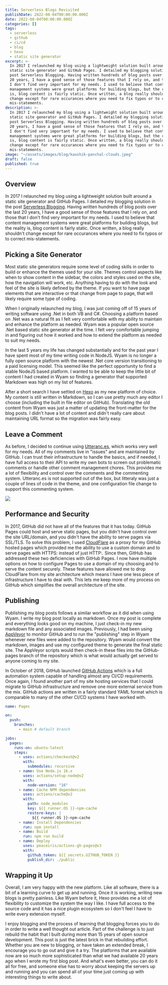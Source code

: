 ```yaml
---
title: Serverless Blogs Revisited
publishDate: 2022-08-04T00:00:00.000Z
date: 2022-08-04T00:00:00.000Z
categories: []
tags:
  - serverless
  - github
  - ci/cd
  - blog
  - hexo
  - static site generator
excerpt: >-
  In 2017 I relaunched my blog using a lightweight solution built around a
  static site generator and GitHub Pages. I detailed my blogging solution in the
  post Serverless Blogging. Having written hundreds of blog posts over the last
  20 years, I have a good sense of those features that I rely on, and those that
  I don't find very important for my needs. I used to believe that content
  management systems were great platforms for building blogs, but the reality
  is, blog content is fairly static. Once written, a blog really shouldn't
  change except for rare occurances where you need to fix typos or to correct
  mis-statements.
description: >-
  In 2017 I relaunched my blog using a lightweight solution built around a
  static site generator and GitHub Pages. I detailed my blogging solution in the
  post Serverless Blogging. Having written hundreds of blog posts over the last
  20 years, I have a good sense of those features that I rely on, and those that
  I don't find very important for my needs. I used to believe that content
  management systems were great platforms for building blogs, but the reality
  is, blog content is fairly static. Once written, a blog really shouldn't
  change except for rare occurances where you need to fix typos or to correct
  mis-statements.
image: "~/assets/images/blog/kaushik-panchal-clouds.jpeg"
draft: false
published: true
---
```


## Overview

In 2017 I relaunched my blog using a lightweight solution built around a static site generator and GitHub Pages. I detailed my blogging solution in the post [Serverless Blogging](https://joe.brinkman.me/2017/10/18/serverless-blogs/). Having written hundreds of blog posts over the last 20 years, I have a good sense of those features that I rely on, and those that I don't find very important for my needs. I used to believe that content management systems were great platforms for building blogs, but the reality is, blog content is fairly static. Once written, a blog really shouldn't change except for rare occurances where you need to fix typos or to correct mis-statements.

<!-- more -->

## Picking a Site Generator

Most static site generators require some level of coding skills in order to build or enhance the themes used for your site. Themes control aspects like when to show content in the sidebar, the colors and styles used on the site, how the navigation will work, etc. Anything having to do with the look and feel of the site is likely defined by the theme. If you want to have page elements that are interactive or that change from page to page, that will likely require some type of coding.

When I originally relaunched my blog, I was just coming off of 15 years of writing software using .Net in both VB and C#. Choosing a platform based on .Net was a natural fit as I felt very comfortable with my ability to maintain and enhance the platform as needed. Wyam was a popular open source .Net based static site generator at the time. I felt very comfortable jumping in and figuring out how it worked and how to extend the platform as needed to suit my needs.

In the last 5 years my life has changed substantially and for the past year I have spent most of my time writing code in NodeJS. Wyam is no longer a fully open source platform with the newest .Net core version transitioning to a paid licensing model. This seemed like the perfect opportunity to find a stable NodeJS based platform. I wanted to be able to keep the little bit of content I had created in Wyam so finding a generator that supported Markdown was high on my list of features.

After a short search I have settled on [Hexo](https://hexo.io/) as my new platform of choice. My content is still written in Markdown, so I can use pretty much any editor I choose (including the built in file editor on GitHub). Translating the old content from Wyam was just a matter of updating the front-matter for the blog posts. I didn't have a lot of content and didn't really care about maintaining URL format so the migration was fairly easy.

## Leave a Comment

As before, I decided to continue using [Utteranc.es](https://utteranc.es/), which works very well for my needs. All of my comments live in "issues" and are maintained by GitHub. I can trust their infrastructure to handle the basics, and if needed, I have full access to their API to write my own bots to screen out problematic comments or handle other comment management chores. This provides me a lot of flexibility and control over the comments and the commenting system. Utteranc.es is not supported out of the box, but litteraly was just a couple of lines of code in the theme, and one configuration file change to support this commenting system.

![](~/assets/images/blog/comments.png)

## Performance and Security

In 2017, GitHub did not have all of the features that it has today. GitHub Pages could host and serve static pages, but you didn't have control over the site URL/domain, and you didn't have the ability to serve pages via SSL/TLS. To solve this problem, I used [CloudFlare](https://www.cloudflare.com/) as a proxy for my GitHub hosted pages which provided me the ability to use a custom domain and to serve pages with HTTPS: instead of just HTTP:. Since then, GitHub has addressed these two deficiencies with GitHub Pages. I now have multiple options on how to configure Pages to use a domain of my choosing and to serve the content securely. These features have allowed me to drop CloudFlare from my site architecture which means I have one less piece of infrastructure I have to deal with. This lets me keep more of my process on GitHub which simplifies the overall architecture of the site.

## Publishing

Publishing my blog posts follows a similar workflow as it did when using Wyam. I write my blog post locally as markdown. Once my post is complete and everything looks good on my machine, I just check-in my new markdown file and any associated images. Previously, I had been using [AppVeyor](https://www.appveyor.com/) to monitor GitHub and to run the "publishing" step in Wyam whenever new files were added to the repository. Wyam would convert the markdown, images and use my configured theme to generate the final static site. The AppVeyor scripts would then check-in these files into the GitHub-pages branch of the repository which is what would actually get served to anyone coming to my site.

In October of 2018, GitHub launched [GitHub Actions](https://github.com/features/actions) which is a full automation system capable of handling almost any CI/CD requirements. Once again, I found another part of my site hosting services that I could migrate to GitHub infrastructure and remove one more external service from the mix. GitHub actions are written in a fairly standard YAML format which is comparable to many of the other CI/CD systems I have worked with.

```yaml
name: Pages

on:
  push:
    branches:
      - main # default branch

jobs:
  pages:
    runs-on: ubuntu-latest
    steps:
      - uses: actions/checkout@v2
        with:
          submodules: recursive
      - name: Use Node.js 16.x
        uses: actions/setup-node@v2
        with:
          node-version: "16"
      - name: Cache NPM dependencies
        uses: actions/cache@v2
        with:
          path: node_modules
          key: ${{ runner.OS }}-npm-cache
          restore-keys: |
            ${{ runner.OS }}-npm-cache
      - name: Install Dependencies
        run: npm install
      - name: Build
        run: npm run build
      - name: Deploy
        uses: peaceiris/actions-gh-pages@v3
        with:
          github_token: ${{ secrets.GITHUB_TOKEN }}
          publish_dir: ./public
```

## Wrapping it Up

Overall, I am very happy with the new platform. Like all software, there is a bit of a learning curve to get up and running. Once it is working, writing new blogs is pretty painless. Like Wyam before it, Hexo provides me a lot of flexibility to customize the system the way I like. I have full access to the source code and it has a nice plugin ecosystem so I don't feel I have to write every extension myself.

I enjoy blogging and the process of learning that blogging forces you to do in order to write a well thought out article. Part of the challenge is to just rebuild the habit that I built during more than 15 years of open source development. This post is just the latest brick in that rebuilding effort. Whether you are new to blogging, or have taken an extended break, I encourage you to go out and give it a try. The platforms that are available now are so much more sophisticated than what we had available 20 years ago when I wrote my first blog post. And what's even better, you can do it all for free, and someone else has to worry about keeping the servers up and running and you can spend all of your time just coming up with interesting things to write about.
